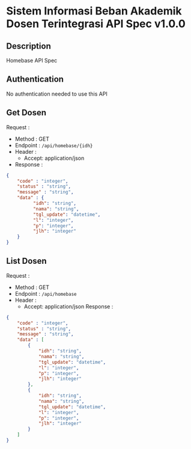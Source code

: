 # Sistem Informasi Beban Akademik Dosen Terintegrasi API Spec v1.0.0 

## Description
Homebase API Spec

## Authentication
No authentication needed to use this API

## Get Dosen
Request :
- Method : GET
- Endpoint : `/api/homebase/{idh}`
- Header :
    - Accept: application/json
- Response :

```json 
{
    "code" : "integer",
    "status" : "string",
    "message" : "string",
    "data" : {
          "idh": "string",
          "nama": "string",
          "tgl_update": "datetime",
          "l": "integer",
          "p": "integer",
          "jlh": "integer"
    }
}
```

## List Dosen
Request :
- Method : GET
- Endpoint : `/api/homebase`
- Header :
    - Accept: application/json
Response :

```json 
{
    "code" : "integer",
    "status" : "string",
    "message" : "string",
    "data" : [
        {
            "idh": "string",
            "nama": "string",
            "tgl_update": "datetime",
            "l": "integer",
            "p": "integer",
            "jlh": "integer"
        },
        {
            "idh": "string",
            "nama": "string",
            "tgl_update": "datetime",
            "l": "integer",
            "p": "integer",
            "jlh": "integer"
        }
    ]
}
```